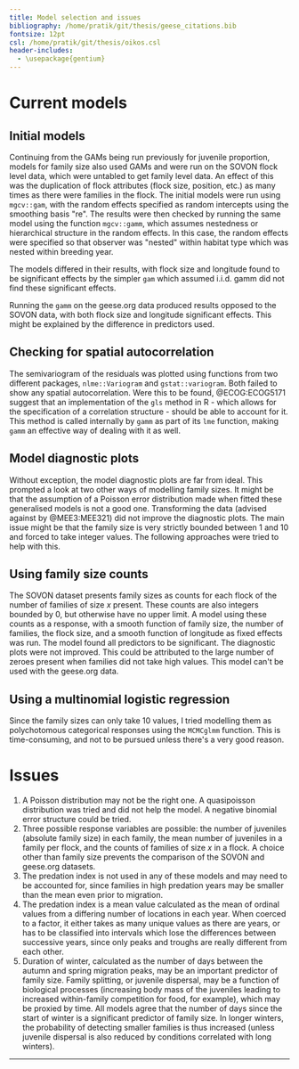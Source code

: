 ```yaml
---
title: Model selection and issues
bibliography: /home/pratik/git/thesis/geese_citations.bib
fontsize: 12pt
csl: /home/pratik/git/thesis/oikos.csl
header-includes:
  - \usepackage{gentium}
---
```


# Current models

## Initial models

Continuing from the GAMs being run previously for juvenile proportion, models for family size also used GAMs and were run on the SOVON flock level data, which were untabled to get family level data. An effect of this was the duplication of flock attributes (flock size, position, etc.) as many times as there were families in the flock. The initial models were run using ```mgcv::gam```, with the random effects specified as random intercepts using the smoothing basis "re". The results were then checked by running the same model using the function ```mgcv::gamm```, which assumes nestedness or hierarchical structure in the random effects. In this case, the random effects were specified so that observer was "nested" within habitat type which was nested within breeding year.

The models differed in their results, with flock size and longitude found to be significant effects by the simpler ```gam``` which assumed i.i.d. gamm did not find these significant effects.

Running the ```gamm``` on the geese.org data produced results opposed to the SOVON data, with both flock size and longitude significant effects. This might be explained by the difference in predictors used.

## Checking for spatial autocorrelation

The semivariogram of the residuals was plotted using functions from two different packages, ```nlme::Variogram``` and ```gstat::variogram```. Both failed to show any spatial autocorrelation. Were this to be found, @ECOG:ECOG5171 suggest that an implementation of the ```gls``` method in R - which allows for the specification of a correlation structure - should be able to account for it. This method is called internally by ```gamm``` as part of its ```lme``` function, making ```gamm``` an effective way of dealing with it as well.

## Model diagnostic plots

Without exception, the model diagnostic plots are far from ideal. This prompted a look at two other ways of modelling family sizes. It might be that the assumption of a Poisson error distribution made when fitted these generalised models is not a good one. Transforming the data (advised against by @MEE3:MEE321) did not improve the diagnostic plots. The main issue might be that the family size is very strictly bounded between 1 and 10 and forced to take integer values. The following approaches were tried to help with this.

## Using family size counts

The SOVON dataset presents family sizes as counts for each flock of the number of families of size *x* present. These counts are also integers bounded by 0, but otherwise have no upper limit. A model using these counts as a response, with a smooth function of family size, the number of families, the flock size, and a smooth function of longitude as fixed effects was run. The model found all predictors to be significant. The diagnostic plots were not improved. This could be attributed to the large number of zeroes present when families did not take high values.
This model can't be used with the geese.org data.

## Using a multinomial logistic regression

Since the family sizes can only take 10 values, I tried modelling them as polychotomous categorical responses using the ```MCMCglmm``` function. This is time-consuming, and not to be pursued unless there's a very good reason.

# Issues

1. A Poisson distribution may not be the right one. A quasipoisson distribution was tried and did not help the model. A negative binomial error structure could be tried.
2. Three possible response variables are possible: the number of juveniles (absolute family size) in each family, the mean number of juveniles in a family per flock, and the counts of families of size *x* in a flock. A choice other than family size prevents the comparison of the SOVON and geese.org datasets.
3. The predation index is not used in any of these models and may need to be accounted for, since families in high predation years may be smaller than the mean even prior to migration.
4. The predation index is a mean value calculated as the mean of ordinal values from a differing number of locations in each year. When coerced to a factor, it either takes as many unique values as there are years, or has to be classified into intervals which lose the differences between successive years, since only peaks and troughs are really different from each other.
5. Duration of winter, calculated as the number of days between the autumn and spring migration peaks, may be an important predictor of family size. Family splitting, or juvenile dispersal, may be a function of biological processes (increasing body mass of the juveniles leading to increased within-family competition for food, for example), which may be proxied by time. All models agree that the number of days since the start of winter is a significant predictor of family size. In longer winters, the probability of detecting smaller families is thus increased (unless juvenile dispersal is also reduced by conditions correlated with long winters).

---
